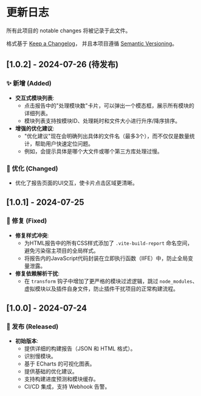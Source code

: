 # 更新日志

所有此项目的 notable changes 将被记录于此文件。

格式基于 [Keep a Changelog](https://keepachangelog.com/en/1.0.0/)，
并且本项目遵循 [Semantic Versioning](https://semver.org/spec/v2.0.0.html)。

## [1.0.2] - 2024-07-26 (待发布)

### ✨ 新增 (Added)

- **交互式模块列表**:
  - 点击报告中的"处理模块数"卡片，可以弹出一个模态框，展示所有模块的详细列表。
  - 模块列表支持按模块ID、处理耗时和文件大小进行升序/降序排序。
- **增强的优化建议**:
  - "优化建议"现在会明确列出具体的文件名（最多3个），而不仅仅是数量统计，帮助用户快速定位问题。
  - 例如，会提示具体是哪个大文件或哪个第三方库处理过慢。

### 🎨 优化 (Changed)

- 优化了报告页面的UI交互，使卡片点击区域更清晰。

## [1.0.1] - 2024-07-25

### 🐛 修复 (Fixed)

- **修复样式冲突**:
  - 为HTML报告中的所有CSS样式添加了 `.vite-build-report` 命名空间，避免污染宿主项目的全局样式。
  - 将报告内的JavaScript代码封装在立即执行函数（IIFE）中，防止全局变量泄露。
- **修复依赖解析干扰**:
  - 在 `transform` 钩子中增加了更严格的模块过滤逻辑，跳过 `node_modules`、虚拟模块以及插件自身文件，防止插件干扰项目的正常构建流程。

## [1.0.0] - 2024-07-24

### 🎉 发布 (Released)

- **初始版本**:
  - 提供详细的构建报告（JSON 和 HTML 格式）。
  - 识别慢模块。
  - 基于 ECharts 的可视化图表。
  - 提供基础的优化建议。
  - 支持构建进度预测和模块缓存。
  - CI/CD 集成，支持 Webhook 告警。 